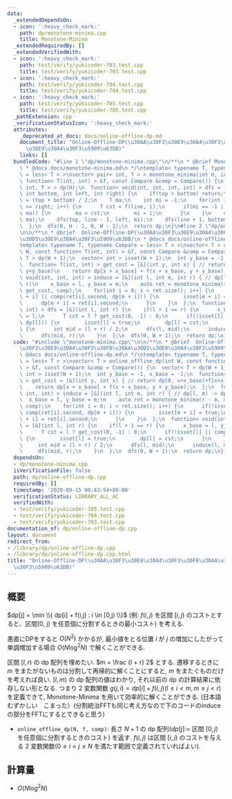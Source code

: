 ```yaml
---
data:
  _extendedDependsOn:
  - icon: ':heavy_check_mark:'
    path: dp/monotone-minima.cpp
    title: Monotone-Minima
  _extendedRequiredBy: []
  _extendedVerifiedWith:
  - icon: ':heavy_check_mark:'
    path: test/verify/yukicoder-703.test.cpp
    title: test/verify/yukicoder-703.test.cpp
  - icon: ':heavy_check_mark:'
    path: test/verify/yukicoder-704.test.cpp
    title: test/verify/yukicoder-704.test.cpp
  - icon: ':heavy_check_mark:'
    path: test/verify/yukicoder-705.test.cpp
    title: test/verify/yukicoder-705.test.cpp
  _pathExtension: cpp
  _verificationStatusIcon: ':heavy_check_mark:'
  attributes:
    _deprecated_at_docs: docs/online-offline-dp.md
    document_title: "Online-Offline-DP(\u30AA\u30F3\u30E9\u30A4\u30F3\u30FB\u30AA\u30D5\
      \u30E9\u30A4\u30F3\u5909\u63DB)"
    links: []
  bundledCode: "#line 1 \"dp/monotone-minima.cpp\"\n/**\n * @brief Monotone-Minima\n\
    \ * @docs docs/monotone-minima.md\n */\ntemplate< typename T, typename Compare\
    \ = less< T > >\nvector< pair< int, T > > monotone_minima(int H, int W, const\
    \ function< T(int, int) > &f, const Compare &comp = Compare()) {\n  vector< pair<\
    \ int, T > > dp(H);\n  function< void(int, int, int, int) > dfs = [&](int top,\
    \ int bottom, int left, int right) {\n    if(top > bottom) return;\n    int line\
    \ = (top + bottom) / 2;\n    T ma;\n    int mi = -1;\n    for(int i = left; i\
    \ <= right; i++) {\n      T cst = f(line, i);\n      if(mi == -1 || comp(cst,\
    \ ma)) {\n        ma = cst;\n        mi = i;\n      }\n    }\n    dp[line] = make_pair(mi,\
    \ ma);\n    dfs(top, line - 1, left, mi);\n    dfs(line + 1, bottom, mi, right);\n\
    \  };\n  dfs(0, H - 1, 0, W - 1);\n  return dp;\n}\n#line 2 \"dp/online-offline-dp.cpp\"\
    \n\n/**\n * @brief  Online-Offline-DP(\u30AA\u30F3\u30E9\u30A4\u30F3\u30FB\u30AA\
    \u30D5\u30E9\u30A4\u30F3\u5909\u63DB)\n * @docs docs/online-offline-dp.md\n */\n\
    template< typename T, typename Compare = less< T > >\nvector< T > online_offline_dp(int\
    \ W, const function< T(int, int) > &f, const Compare &comp = Compare()) {\n  vector<\
    \ T > dp(W + 1);\n  vector< int > isset(W + 1);\n  int y_base = -1, x_base = -1;\n\
    \  function< T(int, int) > get_cost = [&](int y, int x) { // return dp[0, x+x_base)+f[x+x_base,\
    \ y+y_base)\n    return dp[x + x_base] + f(x + x_base, y + y_base);\n  };\n  function<\
    \ void(int, int, int) > induce = [&](int l, int m, int r) { // dp[l, m) -> dp[m,\
    \ r)\n    x_base = l, y_base = m;\n    auto ret = monotone_minima(r - m, m - l,\
    \ get_cost, comp);\n    for(int i = 0; i < ret.size(); i++) {\n      if(!isset[m\
    \ + i] || comp(ret[i].second, dp[m + i])) {\n        isset[m + i] = true;\n  \
    \      dp[m + i] = ret[i].second;\n      }\n    }\n  };\n  function< void(int,\
    \ int) > dfs = [&](int l, int r) {\n    if(l + 1 == r) {\n      x_base = l, y_base\
    \ = l;\n      T cst = l ? get_cost(0, -1) : 0;\n      if(!isset[l] || comp(cst,\
    \ dp[l])) {\n        isset[l] = true;\n        dp[l] = cst;\n      }\n    } else\
    \ {\n      int mid = (l + r) / 2;\n      dfs(l, mid);\n      induce(l, mid, r);\n\
    \      dfs(mid, r);\n    }\n  };\n  dfs(0, W + 1);\n  return dp;\n};\n"
  code: "#include \"monotone-minima.cpp\"\n\n/**\n * @brief  Online-Offline-DP(\u30AA\
    \u30F3\u30E9\u30A4\u30F3\u30FB\u30AA\u30D5\u30E9\u30A4\u30F3\u5909\u63DB)\n *\
    \ @docs docs/online-offline-dp.md\n */\ntemplate< typename T, typename Compare\
    \ = less< T > >\nvector< T > online_offline_dp(int W, const function< T(int, int)\
    \ > &f, const Compare &comp = Compare()) {\n  vector< T > dp(W + 1);\n  vector<\
    \ int > isset(W + 1);\n  int y_base = -1, x_base = -1;\n  function< T(int, int)\
    \ > get_cost = [&](int y, int x) { // return dp[0, x+x_base)+f[x+x_base, y+y_base)\n\
    \    return dp[x + x_base] + f(x + x_base, y + y_base);\n  };\n  function< void(int,\
    \ int, int) > induce = [&](int l, int m, int r) { // dp[l, m) -> dp[m, r)\n  \
    \  x_base = l, y_base = m;\n    auto ret = monotone_minima(r - m, m - l, get_cost,\
    \ comp);\n    for(int i = 0; i < ret.size(); i++) {\n      if(!isset[m + i] ||\
    \ comp(ret[i].second, dp[m + i])) {\n        isset[m + i] = true;\n        dp[m\
    \ + i] = ret[i].second;\n      }\n    }\n  };\n  function< void(int, int) > dfs\
    \ = [&](int l, int r) {\n    if(l + 1 == r) {\n      x_base = l, y_base = l;\n\
    \      T cst = l ? get_cost(0, -1) : 0;\n      if(!isset[l] || comp(cst, dp[l]))\
    \ {\n        isset[l] = true;\n        dp[l] = cst;\n      }\n    } else {\n \
    \     int mid = (l + r) / 2;\n      dfs(l, mid);\n      induce(l, mid, r);\n \
    \     dfs(mid, r);\n    }\n  };\n  dfs(0, W + 1);\n  return dp;\n};\n"
  dependsOn:
  - dp/monotone-minima.cpp
  isVerificationFile: false
  path: dp/online-offline-dp.cpp
  requiredBy: []
  timestamp: '2020-09-15 00:43:54+09:00'
  verificationStatus: LIBRARY_ALL_AC
  verifiedWith:
  - test/verify/yukicoder-705.test.cpp
  - test/verify/yukicoder-704.test.cpp
  - test/verify/yukicoder-703.test.cpp
documentation_of: dp/online-offline-dp.cpp
layout: document
redirect_from:
- /library/dp/online-offline-dp.cpp
- /library/dp/online-offline-dp.cpp.html
title: "Online-Offline-DP(\u30AA\u30F3\u30E9\u30A4\u30F3\u30FB\u30AA\u30D5\u30E9\u30A4\
  \u30F3\u5909\u63DB)"
---
```

## 概要

$dp[j] = \min \\{ dp[i] + f(i,j) : i \in [0,j) \\}$ (例: $f(i,j)$ を区間 $[i,j)$ のコストとすると、区間[0, j) を任意個に分割するときの最小コスト) を考える.

愚直にDPをすると $O(N^2)$ かかるが, 最小値をとる位置 $i$ が $j$ の増加にしたがって単調増加する場合 $O(N \log^2 N)$ で解くことができる.

区間 $[l, r)$ の dp 配列を埋めたい. $m = \frac {l + r} 2$ とする.
遷移するときに $m$ をまたがないものは分割して再帰的に解くことにすると, $m$ をまたぐものだけを考えれば良い. $[l, m)$ の dp 配列の値はわかり, それ以前の dp の計算結果に依存しない形となる. つまり $2$ 変数関数 $g(j, i) = dp[i] + f(i, j) (l \le i \lt m, m \leq j \lt r)$ を定義できて, Monotone-Minima を用いて効率的に解くことができる. (日本語むずかしい　こまった）(分割統治FFTも同じ考え方なので下のコードのinduceの部分をFFTにするとできると思う)


* `online_offline_dp(N, f, comp)`: 長さ $N + 1$ の dp 配列($dp[j]:=$ 区間 $[0, j)$ を任意個に分割するときのコスト) を返す. $f(i, j)$ は区間 $[i, j)$ のコストを与える $2$ 変数関数($0 \leq i \lt j \leq N$ を満たす範囲で定義されていればよい).

## 計算量

* $O(N \log^2 N)$
